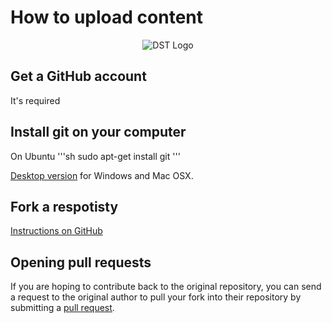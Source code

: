 How to upload content
===================

<p align="center"><img src="https://raw.githubusercontent.com/astro4dev/OAD-Data-Science-Toolkit/master/img/DST_logo_250px.png" alt="DST Logo"/></p>

## Get a GitHub account

It's required

## Install git on your computer
On Ubuntu
'''sh
sudo apt-get install git
'''

<a href="https://desktop.github.com/" target="_blank">Desktop version</a> for Windows and Mac OSX.



## Fork a respotisty
<a href="https://help.github.com/articles/fork-a-repo/" target="_blank">Instructions on GitHub</a>

## Opening pull requests
If you are hoping to contribute back to the original repository, you can send a request to the original author to pull your fork into their repository by submitting a <a href="https://help.github.com/articles/about-pull-requests/" target="_blank">pull request</a>.



